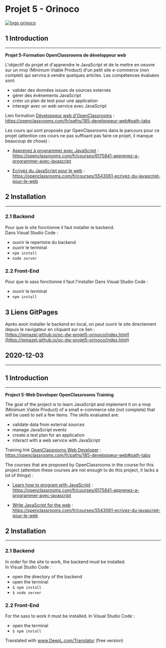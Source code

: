# Projet 5 - Orinoco
[![logo orinoco](https://user.oc-static.com/upload/2019/09/04/15675819263013_image1.png)](#)

## 1 Introduction
-------------------------------
__Projet 5-Formation OpenClassrooms de développeur web__

L'objectif du projet et d'apprendre le JavaScript et de le mettre en oeuvre sur un mvp (Minimum Viable Product) d'un petit site e-commerce (non complet) qui servira à vendre quelques articles.
Les compétences évaluées sont:
* valider des données issues de sources externes
* gérer des événements JavaScript
* créer un plan de test pour une application
* interagir avec un web service avec JavaScript

Lien formation [Développeur web d'OpenClassrooms](https://openclassrooms.com/fr/paths/185-developpeur-web#path-tabs) : https://openclassrooms.com/fr/paths/185-developpeur-web#path-tabs

Les cours qui sont proposés par OpenClassrooms dans le parcours pour ce projet (attention ces cours ne pas suffisant pas faire ce projet, il manque beaucoup de chose) :

* [Apprenez à programmer avec JavaScript](https://openclassrooms.com/fr/courses/6175841-apprenez-a-programmer-avec-javascript) : https://openclassrooms.com/fr/courses/6175841-apprenez-a-programmer-avec-javascript

* [Ecrivez du JavaScript pour le web](https://openclassrooms.com/fr/courses/5543061-ecrivez-du-javascript-pour-le-web) : https://openclassrooms.com/fr/courses/5543061-ecrivez-du-javascript-pour-le-web


## 2 Installation
-------------------------------
### 2.1 __Backend__  
Pour que le site fonctionne il faut installer le backend.  
Dans Visual Studio Code :
* ouvrir le repertoire du backend
* ouvrir le terminal
* `npm install`
* `node server`

### 2.2 __Front-End__  
Pour que le sass fonctionne il faut l'installer
Dans Visual Studio Code :
* ouvrir le terminal
* `npm install`

## 3 Liens GitPages
Après avoir installer le backend en local, on peut ouvrir le site directement depuis le navigateur en cliquant sur ce lien :  
[https://jpmazel.github.io/oc-dw-projet5-orinoco/index.html](https://jpmazel.github.io/oc-dw-projet5-orinoco/index.html)

2020-12-03
------------------------------------------------------------------------------------------
------------------------------------------------------------------------------------------
  
    

## 1 Introduction
-------------------------------
__Project 5-Web Developer OpenClassrooms Training__

The goal of the project is to learn JavaScript and implement it on a mvp (Minimum Viable Product) of a small e-commerce site (not complete) that will be used to sell a few items.
The skills evaluated are:
* validate data from external sources
* manage JavaScript events
* create a test plan for an application
* interact with a web service with JavaScript

Training link [OpenClassrooms Web Developer](https://openclassrooms.com/fr/paths/185-developpeur-web#path-tabs) : https://openclassrooms.com/fr/paths/185-developpeur-web#path-tabs

The courses that are proposed by OpenClassrooms in the course for this project (attention these courses are not enough to do this project, it lacks a lot of things) :

* [Learn how to program with JavaScript](https://openclassrooms.com/fr/courses/6175841-apprenez-a-programmer-avec-javascript) : https://openclassrooms.com/fr/courses/6175841-apprenez-a-programmer-avec-javascript

* [Write JavaScript for the web](https://openclassrooms.com/fr/courses/5543061-ecrivez-du-javascript-pour-le-web) : https://openclassrooms.com/fr/courses/5543061-ecrivez-du-javascript-pour-le-web


## 2 Installation
-------------------------------
### 2.1 __Backend__  
In order for the site to work, the backend must be installed.  
In Visual Studio Code :
* open the directory of the backend
* open the terminal
* `$ npm install`
* `$ node server`

### 2.2 __Front-End__  
For the sass to work it must be installed.
In Visual Studio Code :
* open the terminal
* `$ npm install`

Translated with www.DeepL.com/Translator (free version)